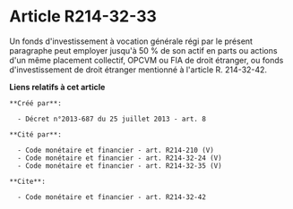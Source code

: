 # Article R214-32-33

Un fonds d'investissement à vocation générale régi par le présent paragraphe peut employer jusqu'à 50 % de son actif en parts
ou actions d'un même placement collectif, OPCVM ou FIA de droit étranger, ou fonds d'investissement de droit étranger
mentionné à l'article R. 214-32-42.

**Liens relatifs à cet article**

	**Créé par**:

	  - Décret n°2013-687 du 25 juillet 2013 - art. 8

	**Cité par**:

	  - Code monétaire et financier - art. R214-210 (V)
	  - Code monétaire et financier - art. R214-32-24 (V)
	  - Code monétaire et financier - art. R214-32-35 (V)

	**Cite**:

	  - Code monétaire et financier - art. R214-32-42
